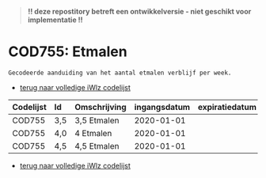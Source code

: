 > **!! deze repostitory betreft een ontwikkelversie - niet geschikt voor implementatie !!**	
# COD755: Etmalen	
	Gecodeerde aanduiding van het aantal etmalen verblijf per week.	

* [terug naar volledige iWlz codelijst](../../iWlz-codelijsten.md)

|Codelijst|Id|Omschrijving|ingangsdatum|expiratiedatum|mutatiedatum|mutatie|	
|:--|:--|:--|:--|:--|:--|:--|	
|	COD755	|	3,5	|	3,5 Etmalen	|	2020-01-01	|		|	2019-06-01	|	toegevoegd	|
|	COD755	|	4,0	|	4 Etmalen	|	2020-01-01	|		|	2019-06-01	|	toegevoegd	|
|	COD755	|	4,5	|	4,5 Etmalen	|	2020-01-01	|		|	2019-06-01	|	toegevoegd	|

* [terug naar volledige iWlz codelijst](../../iWlz-codelijsten.md)
